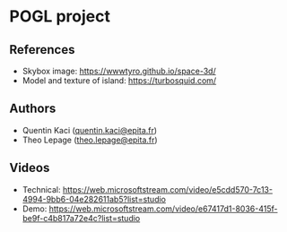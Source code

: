# POGL project

## References

- Skybox image: https://wwwtyro.github.io/space-3d/
- Model and texture of island: https://turbosquid.com/

## Authors

- Quentin Kaci (quentin.kaci@epita.fr)
- Theo Lepage (theo.lepage@epita.fr)

## Videos

- Technical: https://web.microsoftstream.com/video/e5cdd570-7c13-4994-9bb6-04e282611ab5?list=studio
- Demo: https://web.microsoftstream.com/video/e67417d1-8036-415f-be9f-c4b817a72e4c?list=studio
